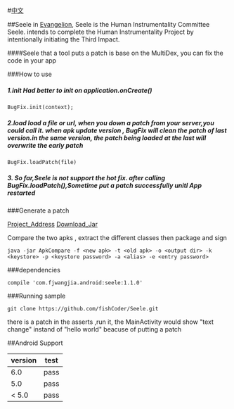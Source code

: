 #[中文](CN.md)

##Seele
in [Evangelion](https://en.wikipedia.org/wiki/Evangelion_(mecha)), Seele is the Human Instrumentality Committee Seele. intends to complete the Human Instrumentality Project by intentionally initiating the Third Impact.


####Seele that a tool puts a patch is base on the MultiDex, you can fix the code in your app

###How to use

##### 1.init  Had better to init on application.onCreate()

```
BugFix.init(context);
```

##### 2.load  load a file or url, when you down a patch from your server,you could call it. when apk update version , BugFix will clean the patch of last version.in the same version, the patch being loaded at the last will overwrite the early patch
```
BugFix.loadPatch(file)
```
##### 3. So far,Seele is not support the hot fix. after calling BugFix.loadPatch(),Sometime put a patch successfully unitl App restarted


###Generate a patch

[Project_Address](https://github.com/fishCoder/ApkCompare)
[Download_Jar](https://github.com/fishCoder/ApkCompare/releases/download/1.2.0/ApkCompare-all-1.2.0.jar)

Compare the two apks , extract the different classes then package and sign 


```
java -jar ApkCompare -f <new apk> -t <old apk> -o <output dir> -k <keystore> -p <keystore password> -a <alias> -e <entry password>
```

###dependencies
```
compile 'com.fjwangjia.android:seele:1.1.0'
```
###Running sample
```
git clone https://github.com/fishCoder/Seele.git
```
there is a patch in the asserts ,run it, the MainActivity would show "text change" instand of "hello world" beacuse of putting a patch

##Android Support

version | test |
--------|------|
|  6.0	  | pass|
|  5.0	  | pass|
|  < 5.0 | pass|